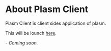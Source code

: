 # About Plasm Client

Plasm Client is client sides application of plasm.

This will be lounch [here](https://github.com/stakedtechnologies/plasm-client).

*- Coming soon.*